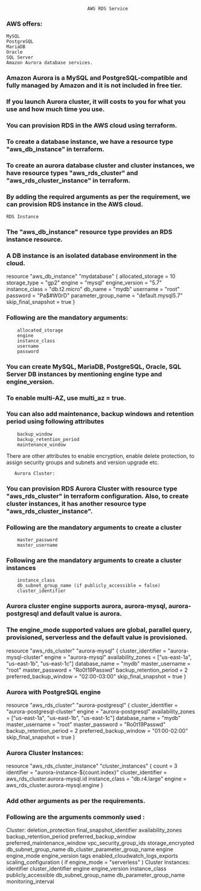                                   AWS RDS Service

### AWS offers:
    MySQL 
    PostgreSQL
    MariaDB
    Oracle 
    SQL Server 
    Amazon Aurora database services.

### Amazon Aurora is a MySQL and PostgreSQL-compatible and fully managed by Amazon and it is not included in free tier. 
### If you launch Aurora cluster, it will costs to you for what you use and how much time you use.

### You can provision RDS in the AWS cloud using terraform.
### To create a database instance, we have a resource type "aws_db_instance" in terraform.
### To create an aurora database cluster and cluster instances, we have resource types "aws_rds_cluster" and "aws_rds_cluster_instance" in terraform.
### By adding the required arguments as per the requirement, we can provision RDS instance in the AWS cloud.

    RDS Instance

### The "aws_db_instance" resource type provides an RDS instance resource. 
### A DB instance is an isolated database environment in the cloud.

resource "aws_db_instance" "mydatabase" {
  allocated_storage = 10
  storage_type      = "gp2"
  engine            = "mysql"
  engine_version    = "5.7"
  instance_class    = "db.t2.micro"
  db_name           = "mydb"
  username          = "root"
  password          = "Pa$#W0rD"
  parameter_group_name = "default.mysql5.7"
  skip_final_snapshot  = true
}


### Following are the mandatory arguments:

        allocated_storage
        engine
        instance_class
        username
        password


### You can create MySQL, MariaDB, PostgreSQL, Oracle, SQL Server DB instances by mentioning engine type and engine_version.
### To enable multi-AZ, use multi_az = true.

### You can also add maintenance, backup windows and retention period using following attributes
        backup_window
        backup_retention_period
        maintenance_window

There are other attributes to enable encryption, enable delete protection, to assign security groups and subnets and version upgrade etc.

       Aurora Cluster:

### You can provision RDS Aurora Cluster with resource type "aws_rds_cluster" in terraform configuration. Also, to create cluster instances, it has another resource type "aws_rds_cluster_instance".

### Following are the mandatory arguments to create a cluster
        master_password
        master_username

### Following are the mandatory arguments to create a cluster instances
        instance_class
        db_subnet_group_name (if publicly_accessible = false)
        cluster_identifier

### Aurora cluster engine supports aurora, aurora-mysql, aurora-postgresql and default value is aurora. 
### The engine_mode supported values are global, parallel query, provisioned, serverless and the default value is provisioned.

resource "aws_rds_cluster" "aurora-mysql" {
  cluster_identifier = "aurora-mysql-cluster"
  engine             = "aurora-mysql"
  availability_zones = ["us-east-1a", "us-east-1b", "us-east-1c"]
  database_name      = "mydb"
  master_username    = "root"
  master_password    = "Ro0t19Passwd"
  backup_retention_period = 2
  preferred_backup_window = "02:00-03:00"
  skip_final_snapshot     = true
}

### Aurora with PostgreSQL engine

resource "aws_rds_cluster" "aurora-postgresql" {
  cluster_identifier = "aurora-postgresql-cluster"
  engine             = "aurora-postgresql"
  availability_zones = ["us-east-1a", "us-east-1b", "us-east-1c"]
  database_name      = "mydb"
  master_username    = "root"
  master_password    = "Ro0t19Passwd"
  backup_retention_period = 2
  preferred_backup_window = "01:00-02:00"
  skip_final_snapshot     = true
}


### Aurora Cluster Instances:

resource "aws_rds_cluster_instance" "cluster_instances" {
  count              = 3
  identifier         = "aurora-instance-${count.index}"
  cluster_identifier = aws_rds_cluster.aurora-mysql.id
  instance_class     = "db.r4.large"
  engine             = aws_rds_cluster.aurora-mysql.engine
}


### Add other arguments as per the requirements. 
### Following are the arguments commonly used :

Cluster:
deletion_protection
final_snapshot_identifier
availability_zones
backup_retention_period
preferred_backup_window
preferred_maintenance_window
vpc_security_group_ids
storage_encrypted
db_subnet_group_name
db_cluster_parameter_group_name
engine
engine_mode
engine_version
tags
enabled_cloudwatch_logs_exports
scaling_configuration ( if engine_mode = "serverless" )
Cluster Instances:
identifier
cluster_identifier
engine
engine_version
instance_class
publicly_accessible
db_subnet_group_name
db_parameter_group_name
monitoring_interval


